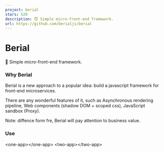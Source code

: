```yaml
---
project: berial
stars: 520
description: 😈 Simple micro-front-end framework.
url: https://github.com/berialjs/berial
---
```


Berial
======

👿 Simple micro-front-end framework.

### Why Berial

Berial is a new approach to a popular idea: build a javascript framework for front-end microservices.

There are any wonderful features of it, such as Asynchronous rendering pipeline, Web components (shadow DOM + scoped css), JavaScript sandbox (Proxy).

Note: diffence form fre, Berial will pay attention to business value.

### Use

<one-app\></one-app\>
<two-app\></two-app\>

<script type\="module"\>
  import { register } from 'berial'
  register(\[{
    name: 'one-app',
    url: '1.html',
    allowList: \['fre'\] // 沙箱白名单
  },{
    name: 'two-app',
    scripts: \['2.js'\], // 可选
    styles: \['2.css'\]
  }\])
</script\>

### License

MIT ©yisar ©h-a-n-a
